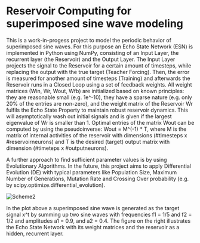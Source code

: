 # Reservoir Computing for superimposed sine wave modeling
This is a work-in-progess project to model the periodic behavior of superimposed sine waves. For this purpose an Echo State Network (ESN) is implemented in Python using NumPy, consisting of an Input Layer, the recurrent layer (the Reservoir) and the Output Layer. The Input Layer projects the signal to the Reservoir for a certain amount of timesteps, while replacing the output with the true target (Teacher Forcing). Then, the error is measured for another amount of timesteps (Training) and afterwards the Reservoir runs in a Closed Loop using a set of feedback weights. All weight matrices (Win, Wr, Wout, Wfb) are initialized based on known principles: they are reasonable small (e.g. 1e^-10), they have a sparse nature (e.g. only 20% of the entries are non-zero), and the weight matrix of the Reservoir Wr fulfils the Echo State Property to maintain robust reservoir dynamics. This will asymptotically wash out initial signals and is given if the largest eigenvalue of Wr is smaller than 1. Optimal entries of the matrix Wout can be computed by using the pseudoinverse: Wout = M^(-1) * T, where M is the matrix of internal activities of the reservoir with dimensions (#timesteps x #reservoirneurons) and T is the desired (target) output matrix with dimension (#timeteps x #outputneurons).

A further approach to find sufficient parameter values is by using Evolutionary Algorithms. In the future, this project aims to apply Differential Evolution (DE) with typical parameters like Population Size, Maximum Number of Generations, Mutation Rate and Crossing Over probability (e.g. by scipy.optimize.differential_evolution).

![Scheme2](https://user-images.githubusercontent.com/56418155/154161445-821c6cc4-4b8d-49a9-9ff9-a6cba1c56f9f.png)

In the plot above a superimposed sine wave is generated as the target signal x^t by summing up two sine waves with frequencies f1 = 1/5 and f2 = 1/2 and amplitudes a1 = 0.9, and a2 = 0.4. The figure on the right illustrates the Echo State Network with its weight matrices and the reservoir as a hidden, recurrent layer.
